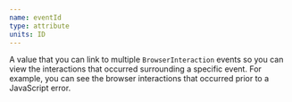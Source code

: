 ```yaml
---
name: eventId
type: attribute
units: ID
---
```


A value that you can link to multiple `BrowserInteraction` events so you can view the interactions that occurred surrounding a specific event. For example, you can see the browser interactions that occurred prior to a JavaScript error.